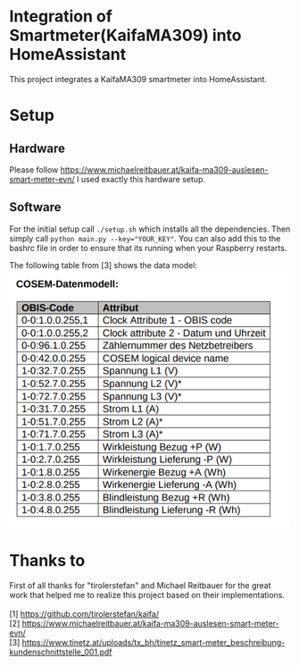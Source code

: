# Integration of Smartmeter(KaifaMA309) into HomeAssistant
This project integrates a KaifaMA309 smartmeter into HomeAssistant.


# Setup

## Hardware
Please follow https://www.michaelreitbauer.at/kaifa-ma309-auslesen-smart-meter-evn/
I used exactly this hardware setup.

## Software
For the initial setup call `./setup.sh` which installs all the dependencies.
Then simply call `python main.py --key="YOUR_KEY"`. You can also add this to the bashrc file in order to
ensure that its running when your Raspberry restarts.

The following table from [3] shows the data model:
<img src="doc/obis.png" />

# Thanks to
First of all thanks for "tirolerstefan" and Michael Reitbauer for the great work that
helped me to realize this project based on their implementations.
<br /><br />
[1] https://github.com/tirolerstefan/kaifa/ <br />
[2] https://www.michaelreitbauer.at/kaifa-ma309-auslesen-smart-meter-evn/ <br />
[3] https://www.tinetz.at/uploads/tx_bh/tinetz_smart-meter_beschreibung-kundenschnittstelle_001.pdf <br />